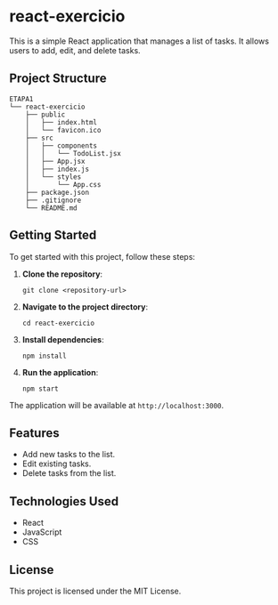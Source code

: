 # react-exercicio

This is a simple React application that manages a list of tasks. It allows users to add, edit, and delete tasks.

## Project Structure

```
ETAPA1
└── react-exercicio
    ├── public
    │   ├── index.html
    │   └── favicon.ico
    ├── src
    │   ├── components
    │   │   └── TodoList.jsx
    │   ├── App.jsx
    │   ├── index.js
    │   └── styles
    │       └── App.css
    ├── package.json
    ├── .gitignore
    └── README.md
```

## Getting Started

To get started with this project, follow these steps:

1. **Clone the repository**:
   ```
   git clone <repository-url>
   ```

2. **Navigate to the project directory**:
   ```
   cd react-exercicio
   ```

3. **Install dependencies**:
   ```
   npm install
   ```

4. **Run the application**:
   ```
   npm start
   ```

The application will be available at `http://localhost:3000`.

## Features

- Add new tasks to the list.
- Edit existing tasks.
- Delete tasks from the list.

## Technologies Used

- React
- JavaScript
- CSS

## License

This project is licensed under the MIT License.